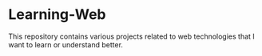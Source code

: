 # Learning-Web
This repository contains various projects related to web technologies that I want to learn or understand better.
